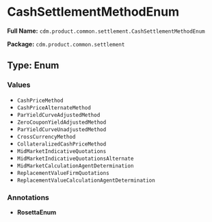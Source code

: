 # CashSettlementMethodEnum

**Full Name:** `cdm.product.common.settlement.CashSettlementMethodEnum`

**Package:** `cdm.product.common.settlement`

## Type: Enum

### Values

- `CashPriceMethod`
- `CashPriceAlternateMethod`
- `ParYieldCurveAdjustedMethod`
- `ZeroCouponYieldAdjustedMethod`
- `ParYieldCurveUnadjustedMethod`
- `CrossCurrencyMethod`
- `CollateralizedCashPriceMethod`
- `MidMarketIndicativeQuotations`
- `MidMarketIndicativeQuotationsAlternate`
- `MidMarketCalculationAgentDetermination`
- `ReplacementValueFirmQuotations`
- `ReplacementValueCalculationAgentDetermination`
### Annotations

- **RosettaEnum**

